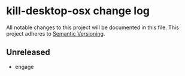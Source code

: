 # kill-desktop-osx change log

All notable changes to this project will be documented in this file.
This project adheres to [Semantic Versioning](http://semver.org/).

## Unreleased
* engage
